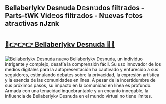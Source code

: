 ## Bellaberlykv Desnuda D𝚎sn𝚞dos filtr𝚊dos - Parts-tWK Vid𝚎os filtr𝚊dos - N𝚞evas f𝚘tos atr𝚊ctivas nJznk

# <h2><a href="http://mb80bx.tromn.icu/?c=Bellaberlykv+Desnuda">🔗👉👉👉 Bellaberlykv Desnuda 🔗🔗</a></h2>

[![Bellaberlykv Desnuda nuevo](https://i.imgur.com/pEAQMta.gif)](http://mb80bx.tromn.icu/?c=Bellaberlykv+Desnuda)
Bellaberlykv Desnuda, un individuo intrigante y complejo, desafía la comprensión fácil. Su uso innovador de los medios digitales para la autopresentación ha cautivado y enfurecido a sus seguidores, estimulando debates sobre la privacidad, la expresión artística y la esencia de las comunidades en línea. A pesar de la incertidumbre de sus próximos pasos, su impacto en la comunidad en línea es profundo. Armada con una tenacidad inquebrantable y un encanto innegable, la influencia de Bellaberlykv Desnuda en el mundo virtual no tiene límites.
